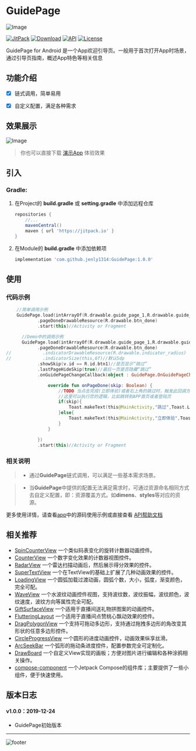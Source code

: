 # GuidePage

![Image](app/src/main/ic_launcher-web.png)

[![JitPack](https://img.shields.io/jitpack/v/github/jenly1314/GuidePage?logo=jitpack)](https://jitpack.io/#jenly1314/GuidePage)
[![Download](https://img.shields.io/badge/download-APK-brightgreen?logo=github)](https://raw.githubusercontent.com/jenly1314/GuidePage/master/app/release/app-release.apk)
[![API](https://img.shields.io/badge/API-16%2B-brightgreen?logo=android)](https://developer.android.com/guide/topics/manifest/uses-sdk-element#ApiLevels)
[![License](https://img.shields.io/github/license/jenly1314/GuidePage?logo=open-source-initiative)](https://opensource.org/licenses/mit)


GuidePage for Android 是一个App欢迎引导页。一般用于首次打开App时场景，通过引导页指南，概述App特色等相关信息

## 功能介绍
- [x] 链式调用，简单易用
- [x] 自定义配置，满足各种需求


## 效果展示
![Image](GIF.gif)

> 你也可以直接下载 [演示App](https://raw.githubusercontent.com/jenly1314/GuidePage/master/app/release/app-release.apk) 体验效果

## 引入

### Gradle:

1. 在Project的 **build.gradle** 或 **setting.gradle** 中添加远程仓库

    ```gradle
    repositories {
        //...
        mavenCentral()
        maven { url 'https://jitpack.io' }
    }
    ```
    
2. 在Module的 **build.gradle** 中添加依赖项

    ```gradle
    implementation 'com.github.jenly1314:GuidePage:1.0.0'
    ```

## 使用

### 代码示例

```Kotlin
    //简单调用示例
    GuidePage.load(intArrayOf(R.drawable.guide_page_1,R.drawable.guide_page_2,R.drawable.guide_page_3,R.drawable.guide_page_4))
            .pageDoneDrawableResource(R.drawable.btn_done)
            .start(this)//Activity or Fragment
```

```Kotlin
      //Demo中的调用示例
      GuidePage.load(intArrayOf(R.drawable.guide_page_1,R.drawable.guide_page_2,R.drawable.guide_page_3,R.drawable.guide_page_4))
            .pageDoneDrawableResource(R.drawable.btn_done)
//            .indicatorDrawableResource(R.drawable.indicator_radius)
//            .indicatorSize(this,6f)//默认5dp
            .showSkip(v.id == R.id.btn1)//是否显示“跳过”
            .lastPageHideSkip(true)//最后一页是否隐藏“跳过”
            .onGuidePageChangeCallback(object : GuidePage.OnGuidePageChangeCallback{//引导页改变回调接口

                override fun onPageDone(skip: Boolean) {
                    //TODO 当点击完成(立即体验)或者右上角的跳过时，触发此回调方法
                    //这里可以执行您的逻辑，比如跳转到APP首页或者登陆页
                    if(skip){
                        Toast.makeText(this@MainActivity,"跳过",Toast.LENGTH_SHORT).show()
                    }else{
                        Toast.makeText(this@MainActivity,"立即体验",Toast.LENGTH_SHORT).show()
                    }
                }

            })
            .start(this)//Activity or Fragment

```

### 相关说明

> * 通过**GuidePage**链式调用，可以满足一些基本需求场景。

> * 当**GuidePage**中提供的配置无法满足需求时，可通过资源命名相同方式去自定义配置，即：资源覆盖方式。如**dimens**、**styles**等对应的资源。


更多使用详情，请查看[app](app)中的源码使用示例或直接查看 [API帮助文档](https://jitpack.io/com/github/jenly1314/GuidePage/latest/javadoc/)

## 相关推荐
- [SpinCounterView](https://github.com/jenly1314/SpinCounterView) 一个类似码表变化的旋转计数器动画控件。
- [CounterView](https://github.com/jenly1314/CounterView) 一个数字变化效果的计数器视图控件。
- [RadarView](https://github.com/jenly1314/RadarView) 一个雷达扫描动画后，然后展示得分效果的控件。
- [SuperTextView](https://github.com/jenly1314/SuperTextView) 一个在TextView的基础上扩展了几种动画效果的控件。
- [LoadingView](https://github.com/jenly1314/LoadingView) 一个圆弧加载过渡动画，圆弧个数，大小，弧度，渐变颜色，完全可配。
- [WaveView](https://github.com/jenly1314/WaveView) 一个水波纹动画控件视图，支持波纹数，波纹振幅，波纹颜色，波纹速度，波纹方向等属性完全可配。
- [GiftSurfaceView](https://github.com/jenly1314/GiftSurfaceView) 一个适用于直播间送礼物拼图案的动画控件。
- [FlutteringLayout](https://github.com/jenly1314/FlutteringLayout) 一个适用于直播间点赞桃心飘动效果的控件。
- [DragPolygonView](https://github.com/jenly1314/DragPolygonView) 一个支持可拖动多边形，支持通过拖拽多边形的角改变其形状的任意多边形控件。
- [CircleProgressView](https://github.com/jenly1314/CircleProgressView) 一个圆形的进度动画控件，动画效果纵享丝滑。
- [ArcSeekBar](https://github.com/jenly1314/ArcSeekBar) 一个弧形的拖动条进度控件，配置参数完全可定制化。
- [DrawBoard](https://github.com/jenly1314/DrawBoard) 一个自定义View实现的画板；方便对图片进行编辑和各种涂鸦相关操作。
- [compose-component](https://github.com/jenly1314/compose-component) 一个Jetpack Compose的组件库；主要提供了一些小组件，便于快速使用。

## 版本日志

#### v1.0.0：2019-12-24
*  GuidePage初始版本

---

![footer](https://jenly1314.github.io/page/footer.svg)

